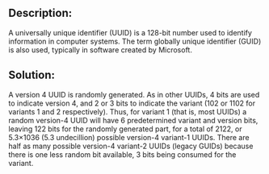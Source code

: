 ## Description:
A universally unique identifier (UUID) is a 128-bit number used to identify information in computer systems. 
The term globally unique identifier (GUID) is also used, typically in software created by Microsoft.

## Solution:
A version 4 UUID is randomly generated. As in other UUIDs, 
4 bits are used to indicate version 4, and 2 or 3 bits to indicate the variant 
(102 or 1102 for variants 1 and 2 respectively). Thus, for variant 1 (that is, most UUIDs) a 
random version-4 UUID will have 6 predetermined variant and version bits, leaving 122 bits for 
the randomly generated part, for a total of 2122, or 5.3×1036 (5.3 undecillion) possible version-4 
variant-1 UUIDs. There are half as many possible version-4 variant-2 UUIDs (legacy GUIDs) because 
there is one less random bit available, 3 bits being consumed for the variant.

